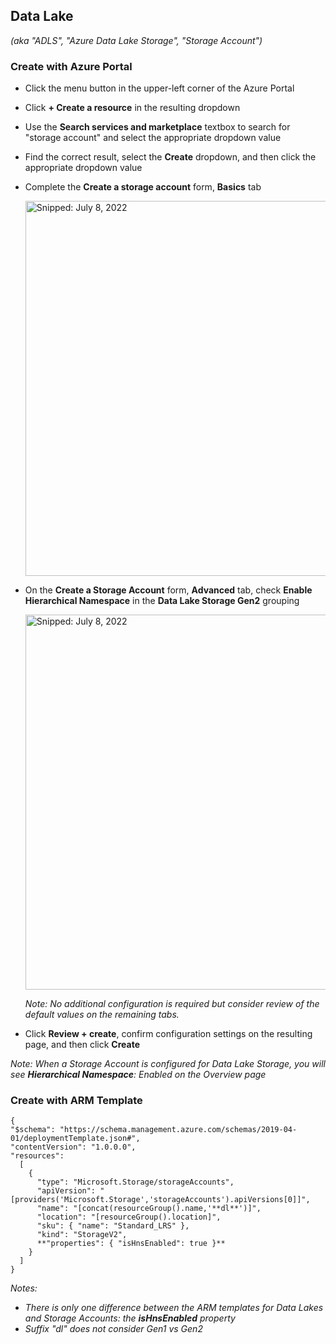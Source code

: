 ## Data Lake
_(aka "ADLS", "Azure Data Lake Storage", "Storage Account")_

### Create with Azure Portal

* Click the menu button in the upper-left corner of the Azure Portal
* Click **+ Create a resource** in the resulting dropdown
* Use the **Search services and marketplace** textbox to search for "storage account" and select the appropriate dropdown value
* Find the correct result, select the **Create** dropdown, and then click the appropriate dropdown value
* Complete the **Create a storage account** form, **Basics** tab
 
  <img src="https://user-images.githubusercontent.com/44923999/178049387-11585534-df7f-430e-9d71-e8414692e66e.png" width="600" title="Snipped: July 8, 2022" />

* On the **Create a Storage Account** form, **Advanced** tab, check **Enable Hierarchical Namespace** in the **Data Lake Storage Gen2** grouping

  <img src="https://user-images.githubusercontent.com/44923999/178049285-9539e65a-4cdb-4b70-a4f0-593cf3c10d46.png" width="600" title="Snipped: July 8, 2022" />

  _Note: No additional configuration is required but consider review of the default values on the remaining tabs._

* Click **Review + create**, confirm configuration settings on the resulting page, and then click **Create**

_Note: When a Storage Account is configured for Data Lake Storage, you will see **Hierarchical Namespace**: Enabled on the Overview page_

### Create with ARM Template

```
{
"$schema": "https://schema.management.azure.com/schemas/2019-04-01/deploymentTemplate.json#",
"contentVersion": "1.0.0.0",
"resources":
  [
    {
      "type": "Microsoft.Storage/storageAccounts",
      "apiVersion": "[providers('Microsoft.Storage','storageAccounts').apiVersions[0]]",
      "name": "[concat(resourceGroup().name,'**dl**')]",
      "location": "[resourceGroup().location]",
      "sku": { "name": "Standard_LRS" },
      "kind": "StorageV2",
      **"properties": { "isHnsEnabled": true }**
    }
  ]
}
```

_Notes:_<br>
* _There is only one difference between the ARM templates for Data Lakes and Storage Accounts: the **isHnsEnabled** property_<br>
* _Suffix "dl" does not consider Gen1 vs Gen2_
